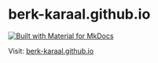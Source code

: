 # berk-karaal.github.io

[![Built with Material for
MkDocs](https://img.shields.io/badge/Material_for_MkDocs-526CFE?style=for-the-badge&logo=MaterialForMkDocs&logoColor=white)](https://squidfunk.github.io/mkdocs-material/)

Visit: [berk-karaal.github.io](https://berk-karaal.github.io)